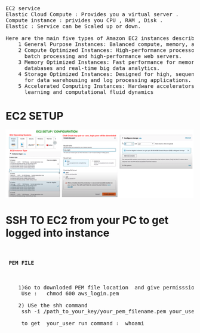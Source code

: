 <pre> 

EC2 service 
Elastic Cloud Compute : Provides you a virtual server .
Compute instance : privides you CPU , RAM , Disk .
Elastic : Service can be Scaled up or down.

Here are the main five types of Amazon EC2 instances described : 
    1 General Purpose Instances: Balanced compute, memory, and networking resources for diverse workloads.
    2 Compute Optimized Instances: High-performance processors for compute-bound applications, ideal for 
      batch processing and high-performance web servers.
    3 Memory Optimized Instances: Fast performance for memory-intensive workloads, suitable for high-performance 
      databases and real-time big data analytics.
    4 Storage Optimized Instances: Designed for high, sequential read/write access to large data sets, perfect 
      for data warehousing and log processing applications.
    5 Accelerated Computing Instances: Hardware accelerators for efficient processing of tasks such as machine
      learning and computational fluid dynamics
</pre>

<h1> EC2 SETUP </h1>
<img src="ec2setup.png">
<h1> SSH TO EC2 from your PC to get logged into instance  </h1>

<pre> 
<h4> PEM FILE  </h4>
    
    1)Go to downloded PEM file location  and give permisssion to it 
     Use :   chmod 600 aws_login.pem

    2) USe the shh command 
     ssh -i /path_to_your_key/your_pem_filename.pem your_user@your_ec2_public_ip

     to get  your_user run command :  whoami
     
    
    
</pre> 
